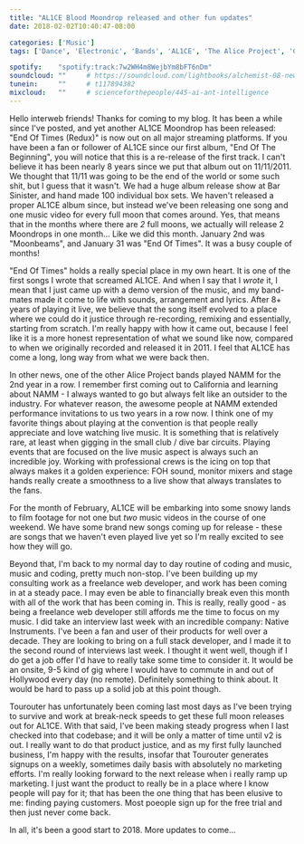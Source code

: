 ```yaml
---
title: "AL1CE Blood Moondrop released and other fun updates"
date: 2018-02-02T10:40:47-08:00

categories: ['Music']
tags: ['Dance', 'Electronic', 'Bands', 'AL1CE', 'The Alice Project', 'Coding', 'Life', 'Business']

spotify:    "spotify:track:7w2WH4m8WejbYm8bFT6nDm"
soundcloud: ""     # https://soundcloud.com/lightbooks/alchemist-08-new-world-order-snip
tunein:     ""     # t117894382
mixcloud:   ""     # scienceforthepeople/445-ai-ant-intelligence
---
```


Hello interweb friends!  Thanks for coming to my blog.  It has been a while since I've posted, and yet another AL1CE Moondrop has been released: "End Of Times (Redux)" is now out on all major streaming platforms.  If you have been a fan or follower of AL1CE since our first album, "End Of The Beginning", you will notice that this is a re-release of the first track.  I can't believe it has been nearly 8 years since we put that album out on 11/11/2011.  We thought that 11/11 was going to be the end of the world or some such shit, but I guess that it wasn't.  We had a huge album release show at Bar Sinister, and hand made 100 individual box sets.  We haven't released a proper AL1CE album since, but instead we've been releasing one song and one music video for every full moon that comes around.  Yes, that means that in the months where there are _2_ full moons, we actually will release 2 Moondrops in one month... Like we did this month.  January 2nd was "Moonbeams", and January 31 was "End Of Times".  It was a busy couple of months!

"End Of Times" holds a really special place in my own heart.  It is one of the first songs I wrote that screamed AL1CE.  And when I say that I _wrote_ it, I mean that I just came up with a demo version of the music, and my band-mates made it come to life with sounds, arrangement and lyrics.  After 8+ years of playing it live, we believe that the song itself evolved to a place where we could do it justice through re-recording, remixing and essentially, starting from scratch.  I'm really happy with how it came out, because I feel like it is a more honest representation of what we sound like now, compared to when we originally recorded and released it in 2011.  I feel that AL1CE has come a long, long way from what we were back then. 

In other news, one of the other Alice Project bands played NAMM for the 2nd year in a row.  I remember first coming out to California and learning about NAMM - I always wanted to go but always felt like an outsider to the industry.  For whatever reason, the awesome people at NAMM extended performance invitations to us two years in a row now.  I think one of my favorite things about playing at the convention is that people really appreciate and love watching live music.  It is something that is relatively rare, at least when gigging in the small club / dive bar circuits.  Playing events that are focused on the live music aspect is always such an incredible joy.  Working with professional crews is the icing on top that always makes it a golden experience: FOH sound, monitor mixers and stage hands really create a smoothness to a live show that always translates to the fans.

For the month of February, AL1CE will be embarking into some snowy lands to film footage for not one but _two_ music videos in the course of one weekend.  We have some brand new songs coming up for release - these are songs that we haven't even played live yet so I'm really excited to see how they will go.

Beyond that, I'm back to my normal day to day routine of coding and music, music and coding, pretty much non-stop.  I've been building up my consulting work as a freelance web developer, and work has been coming in at a steady pace.  I may even be able to financially break even this month with all of the work that has been coming in.  This is really, really good - as being a freelance web developer still affords me the time to focus on my music.  I did take an interview last week with an incredible company: Native Instruments.  I've been a fan and user of their products for well over a decade.  They are looking to bring on a full stack developer, and I made it to the second round of interviews last week.  I thought it went well, though if I do get a job offer I'd have to really take some time to consider it.  It would be an onsite, 9-5 kind of gig where I would have to commute in and out of Hollywood every day (no remote).  Definitely something to think about.  It would be hard to pass up a solid job at this point though.

Tourouter has unfortunately been coming last most days as I've been trying to survive and work at break-neck speeds to get these full moon releases out for AL1CE.  With that said, I've been making steady progress when I last checked into that codebase; and it will be only a matter of time until v2 is out.  I really want to do that product justice, and as my first fully launched business, I'm happy with the results, insofar that Tourouter generates signups on a weekly, sometimes daily basis with absolutely no marketing efforts.  I'm really looking forward to the next release when i really ramp up marketing.  I just want the product to really be in a place where I know people will pay for it; that has been the one thing that has been elusive to me: finding paying customers.  Most poeople sign up for the free trial and then just never come back.

In all, it's been a good start to 2018.  More updates to come...

